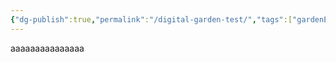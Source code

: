 ```yaml
---
{"dg-publish":true,"permalink":"/digital-garden-test/","tags":["gardenEntry"]}
---
```


aaaaaaaaaaaaaaa
